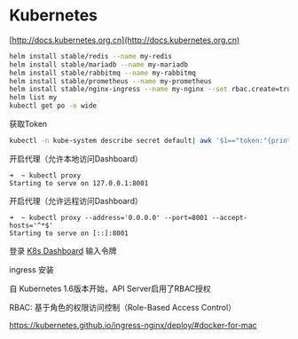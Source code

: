 # Kubernetes

[http://docs.kubernetes.org.cn](http://docs.kubernetes.org.cn)


```bash
helm install stable/redis --name my-redis
helm install stable/mariadb --name my-mariadb
helm install stable/rabbitmq --name my-rabbitmq
helm install stable/prometheus --name my-prometheus
helm install stable/nginx-ingress --name my-nginx --set rbac.create=true
helm list my
kubectl get po -o wide
```


获取Token
```bash
kubectl -n kube-system describe secret default| awk '$1=="token:"{print $2}'
```

开启代理（允许本地访问Dashboard）
```
➜  ~ kubectl proxy
Starting to serve on 127.0.0.1:8001
```

开启代理（允许远程访问Dashboard）
```
➜  ~ kubectl proxy --address='0.0.0.0' --port=8001 --accept-hosts='^*$'
Starting to serve on [::]:8001
```

登录 [K8s Dashboard](http://localhost:8001/api/v1/namespaces/kube-system/services/https:kubernetes-dashboard:/proxy/#!/overview?namespace=default)
输入令牌


ingress 安装

自 Kubernetes 1.6版本开始，API Server启用了RBAC授权

RBAC: 基于角色的权限访问控制（Role-Based Access Control）

https://kubernetes.github.io/ingress-nginx/deploy/#docker-for-mac
